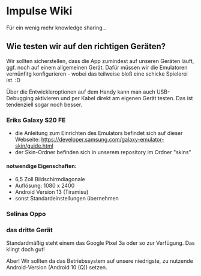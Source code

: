 # Impulse Wiki
Für ein wenig mehr knowledge sharing...

## Wie testen wir auf den richtigen Geräten?
Wir sollten sicherstellen, dass die App zumindest auf unseren Geräten läuft, ggf. noch auf einem allgemeinen Gerät. Dafür müssen wir die Emulatoren vernünfitg konfigurieren - wobei das teilweise bloß eine schicke Spielerei ist. :D

Über die Entwickleroptionen auf dem Handy kann man auch USB-Debugging aktivieren und per Kabel direkt am eigenen Gerät testen. Das ist tendenziell sogar noch besser.

### Eriks Galaxy S20 FE
* die Anleitung zum Einrichten des Emulators befindet sich auf dieser Webseite: https://developer.samsung.com/galaxy-emulator-skin/guide.html
* der Skin-Ordner befinden sich in unserem repository im Ordner "skins"
#### notwendige Eigenschaften:
* 6,5 Zoll Bildschirmdiagonale
* Auflösung: 1080 x 2400
* Android Version 13 (Tiramisu)
* sonst Standardeinstellungen übernehmen

### Selinas Oppo

### das dritte Gerät
Standardmäßig steht einem das Google Pixel 3a oder so zur Verfügung. Das klingt doch gut! 

Aber! Wir sollten da das Betriebssystem auf unsere niedrigste, zu nutzende Android-Version (Android 10 (Q)) setzen.
